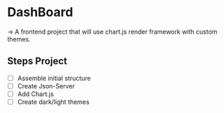 # DashBoard

-> A frontend project that will use chart.js render framework with custom themes.

## Steps Project
- [ ] Assemble initial structure
- [ ] Create Json-Server
- [ ] Add Chart.js
- [ ] Create dark/light themes